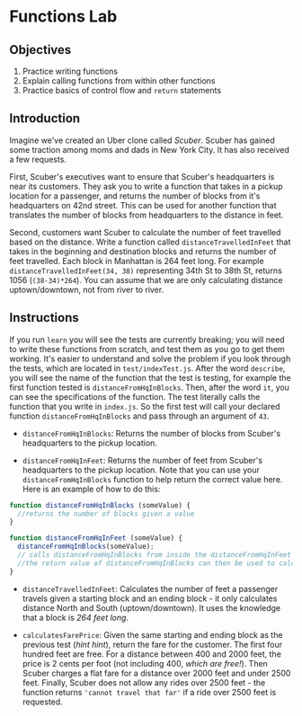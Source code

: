 # Functions Lab

## Objectives

1. Practice writing functions
2. Explain calling functions from within other functions
2. Practice basics of control flow and `return` statements

## Introduction

Imagine we've created an Uber clone called _Scuber_. Scuber has gained some
traction among moms and dads in New York City. It has also received a few
requests.

First, Scuber's executives want to ensure that Scuber's headquarters is near
its customers. They ask you to write a function that takes in a pickup location
for a passenger, and returns the number of blocks from it's headquarters on
42nd street. This can be used for another function that translates the number
of blocks from headquarters to the distance in feet.

Second, customers want Scuber to calculate the number of feet travelled based on
the distance. Write a function called `distanceTravelledInFeet` that takes in the
beginning and destination blocks and returns the number of feet travelled. Each
block in Manhattan is 264 feet long. For example `distanceTravelledInFeet(34, 38)`
representing 34th St to 38th St, returns 1056 (`(38-34)*264`). You can assume
that we are only calculating distance uptown/downtown, not from river to river.

## Instructions

If you run `learn` you will see the tests are currently breaking; you will need
to write these functions from scratch, and test them as you go to get them
working. It's easier to understand and solve the problem if you look
through the tests, which are located in `test/indexTest.js`. After the word
`describe`, you will see the name of the function that the test is testing, for
example the first function tested is `distanceFromHqInBlocks`. Then, after
the word `it`, you can see the specifications of the function. The test
literally calls the function that you write in `index.js`. So the first test
will call your declared function `distanceFromHqInBlocks` and pass through an
argument of `43`.

* `distanceFromHqInBlocks`: Returns the number of blocks from Scuber's
headquarters to the pickup location.

* `distanceFromHqInFeet`: Returns the number of feet from Scuber's
headquarters to the pickup location. Note that you can use your
`distanceFromHqInBlocks` function to help return the correct value here. Here
is an example of how to do this:

```js
function distanceFromHqInBlocks (someValue) {
  //returns the number of blocks given a value
}

function distanceFromHqInFeet (someValue) {
  distanceFromHqInBlocks(someValue);
  // calls distanceFromHqInBlocks from inside the distanceFromHqInFeet function, passing the argument from distanceFromHqInFeet into distanceFromHqInBlocks
  //the return value of distanceFromHqInBlocks can then be used to calculate feet
}
```

* `distanceTravelledInFeet`: Calculates the number of feet a passenger travels
given a starting block and an ending block - it only calculates distance North
and South (uptown/downtown). It uses the knowledge that a block is _264 feet
long_.

* `calculatesFarePrice`: Given the same starting and ending block as the
previous test (_hint hint_), return the fare for the customer. The first four
hundred feet are free. For a distance between 400 and 2000 feet, the price is 2
cents per foot (not including 400, _which are free!_). Then Scuber charges a
flat fare for a distance over 2000 feet and under 2500 feet. Finally, Scuber
does not allow any rides over 2500 feet - the function returns `'cannot travel
that far'` if a ride over 2500 feet is requested.
